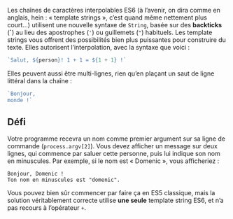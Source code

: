 Les chaînes de caractères interpolables ES6 (à l’avenir, on dira comme
en anglais, hein : « template strings », c’est quand même nettement plus
court…) utilisent une nouvelle syntaxe de `String`, basée sur des
**backticks** (**\`**) au lieu des apostrophes (`'`) ou guillemets (`"`)
habituels. Les template strings vous offrent des possibilités bien plus
puissantes pour construire du texte. Elles autorisent l’interpolation,
avec la syntaxe que voici :

```js
`Salut, ${person}! 1 + 1 = ${1 + 1} !`
```

Elles peuvent aussi être multi-lignes, rien qu’en plaçant un saut de ligne
littéral dans la chaîne :

```js
`Bonjour,
monde !`
```

## Défi

Votre programme recevra un nom comme premier argument sur sa ligne de commande
(`process.argv[2]`). Vous devez afficher un message sur deux lignes, qui
commence par saluer cette personne, puis lui indique son nom en minuscules.
Par exemple, si le nom est « Domenic », vous afficheriez :

```
Bonjour, Domenic !
Ton nom en minuscules est "domenic".
```

Vous pouvez bien sûr commencer par faire ça en ES5 classique, mais la solution
véritablement correcte utilise **une seule** template string ES6, et n’a pas
recours à l’opérateur `+`.
